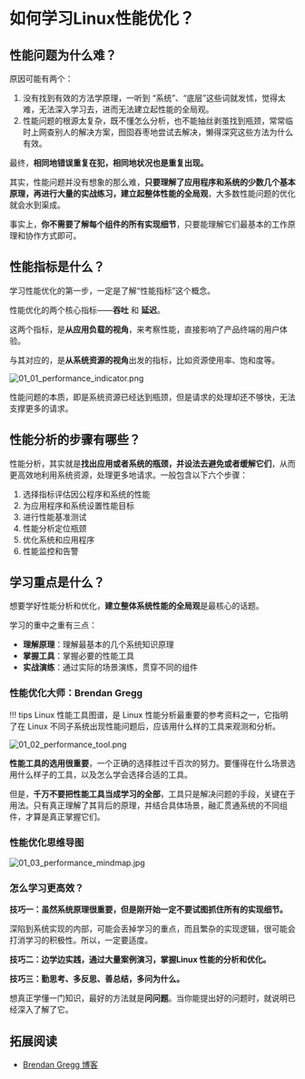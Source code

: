 # 如何学习Linux性能优化？

## 性能问题为什么难？

原因可能有两个：

1. 没有找到有效的方法学原理，一听到 “系统”、“底层”这些词就发怵，觉得太难，无法深入学习去，进而无法建立起性能的全局观。
2. 性能问题的根源太复杂，既不懂怎么分析，也不能抽丝剥茧找到瓶颈，常常临时上网查别人的解决方案，囫囵吞枣地尝试去解决，懒得深究这些方法为什么有效。

最终，**相同地错误重复在犯，相同地状况也是重复出现。**

其实，性能问题并没有想象的那么难，**只要理解了应用程序和系统的少数几个基本原理，再进行大量的实战练习，建立起整体性能的全局观**，大多数性能问题的优化就会水到渠成。

事实上，**你不需要了解每个组件的所有实现细节**，只要能理解它们最基本的工作原理和协作方式即可。

## 性能指标是什么？

学习性能优化的第一步，一定是了解“性能指标”这个概念。

性能优化的两个核心指标——**吞吐** 和 **延迟**。

这两个指标，是**从应用负载的视角**，来考察性能，直接影响了产品终端的用户体验。

与其对应的，是**从系统资源的视角**出发的指标，比如资源使用率、饱和度等。

![01_01_performance_indicator.png](https://i.loli.net/2021/03/04/xRIFmgHKBo1E9z6.png)

性能问题的本质，即是系统资源已经达到瓶颈，但是请求的处理却还不够快，无法支撑更多的请求。

## 性能分析的步骤有哪些？

性能分析，其实就是**找出应用或者系统的瓶颈，并设法去避免或者缓解它们**，从而更高效地利用系统资源，处理更多地请求。一般包含以下六个步骤：

1. 选择指标评估因公程序和系统的性能
2. 为应用程序和系统设置性能目标
3. 进行性能基准测试
4. 性能分析定位瓶颈
5. 优化系统和应用程序
6. 性能监控和告警

## 学习重点是什么？

想要学好性能分析和优化，**建立整体系统性能的全局观**是最核心的话题。

学习的重中之重有三点：

- **理解原理**：理解最基本的几个系统知识原理
- **掌握工具**：掌握必要的性能工具
- **实战演练**：通过实际的场景演练，贯穿不同的组件

### 性能优化大师：Brendan Gregg

!!! tips
    Linux 性能工具图谱，是 Linux 性能分析最重要的参考资料之一，它指明了在 Linux 不同子系统出现性能问题后，应该用什么样的工具来观测和分析。

![01_02_performance_tool.png](https://i.loli.net/2021/03/04/DraFgfI92RBhseV.png)

**性能工具的选用很重要**，一个正确的选择胜过千百次的努力。要懂得在什么场景选用什么样子的工具，以及怎么学会选择合适的工具。

但是，**千万不要把性能工具当成学习的全部**，工具只是解决问题的手段，关键在于用法。只有真正理解了其背后的原理，并结合具体场景，融汇贯通系统的不同组件，才算是真正掌握它们。

### 性能优化思维导图

![01_03_performance_mindmap.jpg](https://i.loli.net/2021/03/04/B7SFyLwUbuJOlni.jpg)

### 怎么学习更高效？

**技巧一：虽然系统原理很重要，但是刚开始一定不要试图抓住所有的实现细节。**

深陷到系统实现的内部，可能会丢掉学习的重点，而且繁杂的实现逻辑，很可能会打消学习的积极性。所以，一定要适度。

**技巧二：边学边实践，通过大量案例演习，掌握Linux 性能的分析和优化。**

**技巧三：勤思考、多反思、善总结，多问为什么。**

想真正学懂一门知识，最好的方法就是**问问题**。当你能提出好的问题时，就说明已经深入了解了它。

## 拓展阅读

- [Brendan Gregg 博客](http://brendangregg.com)